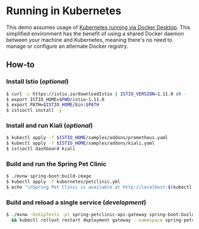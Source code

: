 # Running in Kubernetes

This demo assumes usage of [Kubernetes running via Docker Desktop](https://www.docker.com/products/kubernetes). This simplified environment has the benefit of using a shared Docker daemon between your machine and Kubernetes, meaning there's no need to manage or configure an alternate Docker registry.

## How-to

### Install Istio (_optional_)

```sh
$ curl -L https://istio.io/downloadIstio | ISTIO_VERSION=1.11.0 sh -
$ export ISTIO_HOME=$PWD/istio-1.11.0
$ export PATH=$ISTIO_HOME/bin:$PATH
$ istioctl install -y
```

### Install and run Kiali (_optional_)

```sh
$ kubectl apply -f $ISTIO_HOME/samples/addons/prometheus.yaml
$ kubectl apply -f $ISTIO_HOME/samples/addons/kiali.yaml
$ istioctl dashboard kiali
```

### Build and run the Spring Pet Clinic

```sh
$ ./mvnw spring-boot:build-image
$ kubectl apply -f kubernetes/petclinic.yml
$ echo "\nSpring Pet Clinic is available at http://localhost:$(kubectl get service gateway --namespace spring-petclinic -o go-template='{{range.spec.ports}}{{.nodePort}}{{end}}')"
```

### Build and reload a single service (_development_)

```sh
$ ./mvnw -DskipTests -pl spring-petclinic-api-gateway spring-boot:build-image \
  && kubectl rollout restart deployment gateway --namespace spring-petclinic
```

